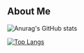 ## About Me

![Anurag's GitHub stats](https://github-readme-stats.vercel.app/api?username=IttetsuSato&theme=vue&show_icons=true)

[![Top Langs](https://github-readme-stats.vercel.app/api/top-langs/?username=IttetsuSato&layout=donut)](https://github.com/anuraghazra/github-readme-stats)
